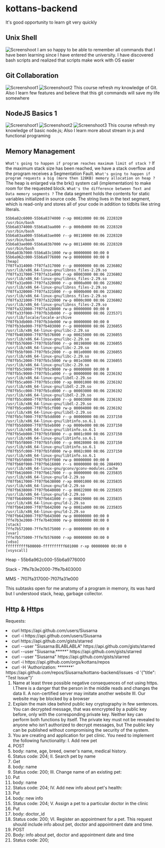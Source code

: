 # kottans-backend
It's good opportunity to learn git very quickly
## Unix Shell
![Screenshoot](task_unix_shell/ss.png)
I am so happy to be able to remember all commands that I have been learning since I have entered the university.
I have discovered bash scripts and realized that scripts make work  with OS easier

## Git Collaboration
![Screenshoot1](task_git_collaboration/ss1.png)
![Screenshoot2](task_git_collaboration/ss2.png)
This course refresh my knowledge of Git.
Also I learn few features and believe that this git commands will save my life somewhere

## NodeJS Basics 1
![Screenshoot1](node_basic_1/ss1.png)
![Screenshoot2](node_basic_1/ss2.png)
![Screenshoot3](node_basic_1/ss3.jpg)
This course refresh my knowledge of basic node.js;
Also I learn more about stream in js and functional programing

## Memory Management

`What's going to happen if program reaches maximum limit of stack ?`
If the maximum stack size has been reached, we have a stack overflow and the program receives a Segmentation Fault.
`What's going to happen if program requests a big (more then 128KB) memory allocation on heap ?`
The heap is enlarged via the brk() system call (implementation) to make room for the requested block.
`What's the difference between Text and Data memory segments ?`
The data segment holds the contents for static variables initialized in source code. The string lives in the text segment, which is read-only and stores all of your code in addition to tidbits like string literals.

```55b6a8299000-55b6a82c6000 r--p 00000000 08:06 2228320                    /usr/bin/bash
55b6a82c6000-55b6a8374000 r-xp 0002d000 08:06 2228320                    /usr/bin/bash
55b6a8374000-55b6a83aa000 r--p 000db000 08:06 2228320                    /usr/bin/bash
55b6a83aa000-55b6a83ae000 r--p 00110000 08:06 2228320                    /usr/bin/bash
55b6a83ae000-55b6a83b7000 rw-p 00114000 08:06 2228320                    /usr/bin/bash
55b6a83b7000-55b6a83c1000 rw-p 00000000 00:00 0
55b6a962c000-55b6a9776000 rw-p 00000000 00:00 0                          [heap]
7f07fa314000-7f07fa317000 r--p 00000000 08:06 2236802                    /usr/lib/x86_64-linux-gnu/libnss_files-2.29.so
7f07fa317000-7f07fa31e000 r-xp 00003000 08:06 2236802                    /usr/lib/x86_64-linux-gnu/libnss_files-2.29.so
7f07fa31e000-7f07fa320000 r--p 0000a000 08:06 2236802                    /usr/lib/x86_64-linux-gnu/libnss_files-2.29.so
7f07fa320000-7f07fa321000 r--p 0000b000 08:06 2236802                    /usr/lib/x86_64-linux-gnu/libnss_files-2.29.so
7f07fa321000-7f07fa322000 rw-p 0000c000 08:06 2236802                    /usr/lib/x86_64-linux-gnu/libnss_files-2.29.so
7f07fa322000-7f07fa328000 rw-p 00000000 00:00 0
7f07fa33f000-7f07fb3db000 r--p 00000000 08:06 2235371                    /usr/lib/locale/locale-archive
7f07fb3db000-7f07fb3de000 rw-p 00000000 00:00 0
7f07fb3de000-7f07fb403000 r--p 00000000 08:06 2236055                    /usr/lib/x86_64-linux-gnu/libc-2.29.so
7f07fb403000-7f07fb576000 r-xp 00025000 08:06 2236055                    /usr/lib/x86_64-linux-gnu/libc-2.29.so
7f07fb576000-7f07fb5bf000 r--p 00198000 08:06 2236055                    /usr/lib/x86_64-linux-gnu/libc-2.29.so
7f07fb5bf000-7f07fb5c2000 r--p 001e0000 08:06 2236055                    /usr/lib/x86_64-linux-gnu/libc-2.29.so
7f07fb5c2000-7f07fb5c5000 rw-p 001e3000 08:06 2236055                    /usr/lib/x86_64-linux-gnu/libc-2.29.so
7f07fb5c5000-7f07fb5c9000 rw-p 00000000 00:00 0
7f07fb5c9000-7f07fb5ca000 r--p 00000000 08:06 2236192                    /usr/lib/x86_64-linux-gnu/libdl-2.29.so
7f07fb5ca000-7f07fb5cc000 r-xp 00001000 08:06 2236192                    /usr/lib/x86_64-linux-gnu/libdl-2.29.so
7f07fb5cc000-7f07fb5cd000 r--p 00003000 08:06 2236192                    /usr/lib/x86_64-linux-gnu/libdl-2.29.so
7f07fb5cd000-7f07fb5ce000 r--p 00003000 08:06 2236192                    /usr/lib/x86_64-linux-gnu/libdl-2.29.so
7f07fb5ce000-7f07fb5cf000 rw-p 00004000 08:06 2236192                    /usr/lib/x86_64-linux-gnu/libdl-2.29.so
7f07fb5cf000-7f07fb5dd000 r--p 00000000 08:06 2237150                    /usr/lib/x86_64-linux-gnu/libtinfo.so.6.1
7f07fb5dd000-7f07fb5eb000 r-xp 0000e000 08:06 2237150                    /usr/lib/x86_64-linux-gnu/libtinfo.so.6.1
7f07fb5eb000-7f07fb5f8000 r--p 0001c000 08:06 2237150                    /usr/lib/x86_64-linux-gnu/libtinfo.so.6.1
7f07fb5f8000-7f07fb5fc000 r--p 00028000 08:06 2237150                    /usr/lib/x86_64-linux-gnu/libtinfo.so.6.1
7f07fb5fc000-7f07fb5fd000 rw-p 0002c000 08:06 2237150                    /usr/lib/x86_64-linux-gnu/libtinfo.so.6.1
7f07fb5fd000-7f07fb5ff000 rw-p 00000000 00:00 0
7f07fb60f000-7f07fb616000 r--s 00000000 08:06 2884993                    /usr/lib/x86_64-linux-gnu/gconv/gconv-modules.cache
7f07fb616000-7f07fb617000 r--p 00000000 08:06 2235835                    /usr/lib/x86_64-linux-gnu/ld-2.29.so
7f07fb617000-7f07fb638000 r-xp 00001000 08:06 2235835                    /usr/lib/x86_64-linux-gnu/ld-2.29.so
7f07fb638000-7f07fb640000 r--p 00022000 08:06 2235835                    /usr/lib/x86_64-linux-gnu/ld-2.29.so
7f07fb640000-7f07fb641000 r--p 00029000 08:06 2235835                    /usr/lib/x86_64-linux-gnu/ld-2.29.so
7f07fb641000-7f07fb642000 rw-p 0002a000 08:06 2235835                    /usr/lib/x86_64-linux-gnu/ld-2.29.so
7f07fb642000-7f07fb643000 rw-p 00000000 00:00 0
7ffe7b3e2000-7ffe7b403000 rw-p 00000000 00:00 0                          [stack]
7ffe7b572000-7ffe7b575000 r--p 00000000 00:00 0                          [vvar]
7ffe7b575000-7ffe7b576000 r-xp 00000000 00:00 0                          [vdso]
ffffffffff600000-ffffffffff601000 r-xp 00000000 00:00 0                  [vsyscall]
```

Heap - 55b6a962c000-55b6a9776000

Stack - 7ffe7b3e2000-7ffe7b403000

MMS - 7f07fa317000-7f07fa31e000

This subtasks open for me anatomy of a program in memory, its was hard but I understood stack, heap, garbage collector.

## Http & Https

Requests:
<li> curl https://api.github.com/users/Siusarna
<li> curl -i https://api.github.com/users/Siusarna
<li> curl https://api.github.com/gists/starred
<li> curl --user "Siusarna:BLABLABLA" https://api.github.com/gists/starred
<li> curl --user "Siusarna:*****" https://api.github.com/gists/starred
<li> curl --user "Siusarna" https://api.github.com/gists/starred
<li> curl -i https://api.github.com/orgs/kottans/repos
<li> curl -H 'Authorization: *******' https://api.github.com/repos/Siusarna/kottans-backend/issues -d '{"title": "Test Issue"}'

1. Name at least three possible negative consequences of not using https.
    I.There is a danger that the person in the middle reads and changes the data
    II. A non-certified server may imitate another website
    III. Our website may be blocked by a browser
2. Explain the main idea behind public key cryptography in few sentences.
     You can decrypted message, that was enncrypted by a public key before, only with the corresponding private key. Neither key can perform both functions by itself. The private key must not be revealed to anyone who isn’t authorized to decrypt messages, but  The public key can be published without compromising the security of the system.
3. You are creating and application for pet clinic. You need to implement the following functionality:
    I. Add new pet
        <li> POST
	<li> body: name, age, breed, owner's name, medical history.
	<li> Status code: 204;
    II. Search pet by name
	<li> Get
	<li> body: name
	<li> Status code: 200;
    III. Change name of an existing pet:
	<li> Put
	<li> body: name
	<li> Status code: 204;
    IV. Add new info about pet's health:
	<li> Put
	<li> body: new info
	<li> Status code: 204;
    V. Assign a pet to a particular doctor in the clinic
	<li> Put
	<li> body: doctor_id
	<li> Status code: 200;
    VI. Register an appointment for a pet. This request should include info about pet, doctor and appointment date and time.
	<li> POST
	<li> Body: info about pet, doctor and appointment date and time
	<li> Status code: 200;
